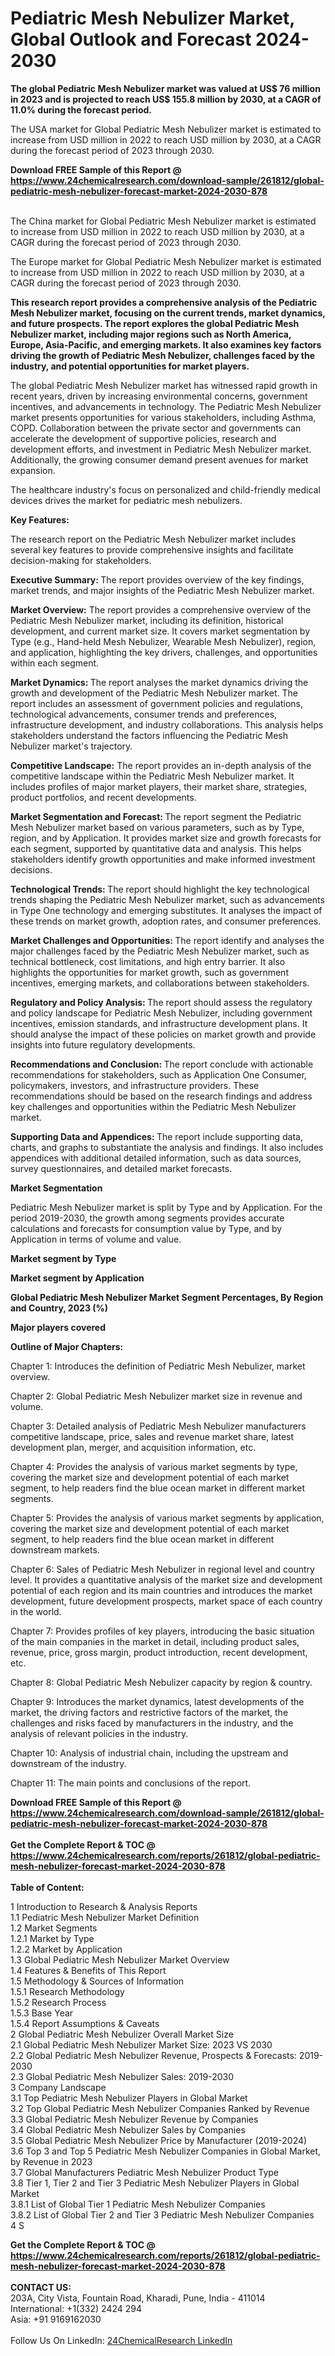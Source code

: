 <h1>Pediatric Mesh Nebulizer Market, Global Outlook and Forecast 2024-2030</h1><p><strong>The global Pediatric Mesh Nebulizer market was valued at US$ 76 million in 2023 and is projected to reach US$ 155.8 million by 2030, at a CAGR of 11.0% during the forecast period.</strong></p><p>
</p><p>The USA market for Global Pediatric Mesh Nebulizer market is estimated to increase from USD million in 2022 to reach USD million by 2030, at a CAGR during the forecast period of 2023 through 2030.</p><div><b>Download FREE Sample of this Report @ 
            <a href="https://www.24chemicalresearch.com/download-sample/261812/global-pediatric-mesh-nebulizer-forecast-market-2024-2030-878">
            https://www.24chemicalresearch.com/download-sample/261812/global-pediatric-mesh-nebulizer-forecast-market-2024-2030-878</a></b></div><br><p>
</p><p>The China market for Global Pediatric Mesh Nebulizer market is estimated to increase from USD million in 2022 to reach USD million by 2030, at a CAGR during the forecast period of 2023 through 2030.</p><p>
</p><p>The Europe market for Global Pediatric Mesh Nebulizer market is estimated to increase from USD million in 2022 to reach USD million by 2030, at a CAGR during the forecast period of 2023 through 2030.</p><p>
</p><p><strong>This research report provides a comprehensive analysis of the Pediatric Mesh Nebulizer market, focusing on the current trends, market dynamics, and future prospects. The report explores the global Pediatric Mesh Nebulizer market, including major regions such as North America, Europe, Asia-Pacific, and emerging markets. It also examines key factors driving the growth of Pediatric Mesh Nebulizer, challenges faced by the industry, and potential opportunities for market players.</strong></p><p>
The global Pediatric Mesh Nebulizer market has witnessed rapid growth in recent years, driven by increasing environmental concerns, government incentives, and advancements in technology. The Pediatric Mesh Nebulizer market presents opportunities for various stakeholders, including Asthma, COPD. Collaboration between the private sector and governments can accelerate the development of supportive policies, research and development efforts, and investment in Pediatric Mesh Nebulizer market. Additionally, the growing consumer demand present avenues for market expansion.</p><p>
The healthcare industry's focus on personalized and child-friendly medical devices drives the market for pediatric mesh nebulizers.</p><p>
<strong>Key Features:</strong></p><p>
The research report on the Pediatric Mesh Nebulizer market includes several key features to provide comprehensive insights and facilitate decision-making for stakeholders.</p><p>
<strong>Executive Summary: </strong>The report provides overview of the key findings, market trends, and major insights of the Pediatric Mesh Nebulizer market.</p><p>
<strong>Market Overview:</strong> The report provides a comprehensive overview of the Pediatric Mesh Nebulizer market, including its definition, historical development, and current market size. It covers market segmentation by Type (e.g., Hand-held Mesh Nebulizer, Wearable Mesh Nebulizer), region, and application, highlighting the key drivers, challenges, and opportunities within each segment.</p><p>
<strong>Market Dynamics: </strong>The report analyses the market dynamics driving the growth and development of the Pediatric Mesh Nebulizer market. The report includes an assessment of government policies and regulations, technological advancements, consumer trends and preferences, infrastructure development, and industry collaborations. This analysis helps stakeholders understand the factors influencing the Pediatric Mesh Nebulizer market's trajectory.</p><p>
<strong>Competitive Landscape:</strong> The report provides an in-depth analysis of the competitive landscape within the Pediatric Mesh Nebulizer market. It includes profiles of major market players, their market share, strategies, product portfolios, and recent developments.</p><p>
<strong>Market Segmentation and Forecast: </strong>The report segment the Pediatric Mesh Nebulizer market based on various parameters, such as by Type, region, and by Application. It provides market size and growth forecasts for each segment, supported by quantitative data and analysis. This helps stakeholders identify growth opportunities and make informed investment decisions.</p><p>
<strong>Technological Trends: </strong>The report should highlight the key technological trends shaping the Pediatric Mesh Nebulizer market, such as advancements in Type One technology and emerging substitutes. It analyses the impact of these trends on market growth, adoption rates, and consumer preferences.</p><p>
<strong>Market Challenges and Opportunities: </strong>The report identify and analyses the major challenges faced by the Pediatric Mesh Nebulizer market, such as technical bottleneck, cost limitations, and high entry barrier. It also highlights the opportunities for market growth, such as government incentives, emerging markets, and collaborations between stakeholders.</p><p>
<strong>Regulatory and Policy Analysis: </strong>The report should assess the regulatory and policy landscape for Pediatric Mesh Nebulizer, including government incentives, emission standards, and infrastructure development plans. It should analyse the impact of these policies on market growth and provide insights into future regulatory developments.</p><p>
<strong>Recommendations and Conclusion: </strong>The report conclude with actionable recommendations for stakeholders, such as Application One Consumer, policymakers, investors, and infrastructure providers. These recommendations should be based on the research findings and address key challenges and opportunities within the Pediatric Mesh Nebulizer market.</p><p>
<strong>Supporting Data and Appendices: </strong>The report include supporting data, charts, and graphs to substantiate the analysis and findings. It also includes appendices with additional detailed information, such as data sources, survey questionnaires, and detailed market forecasts.</p><p>
<strong>Market Segmentation</strong></p><p>
Pediatric Mesh Nebulizer market is split by Type and by Application. For the period 2019-2030, the growth among segments provides accurate calculations and forecasts for consumption value by Type, and by Application in terms of volume and value.</p><p>
<strong>Market segment by Type</strong></p><p>
</p><p>
</p><p><strong>Market segment by Application</strong></p><p>
</p><p>
</p><p><strong>Global Pediatric Mesh Nebulizer Market Segment Percentages, By Region and Country, 2023 (%)</strong></p><p>
</p><p>
</p><p><strong>Major players covered</strong></p><p>
</p><p>
</p><p><strong>Outline of Major Chapters:</strong></p><p>
Chapter 1: Introduces the definition of Pediatric Mesh Nebulizer, market overview.</p><p>
Chapter 2: Global Pediatric Mesh Nebulizer market size in revenue and volume.</p><p>
Chapter 3: Detailed analysis of Pediatric Mesh Nebulizer manufacturers competitive landscape, price, sales and revenue market share, latest development plan, merger, and acquisition information, etc.</p><p>
Chapter 4: Provides the analysis of various market segments by type, covering the market size and development potential of each market segment, to help readers find the blue ocean market in different market segments.</p><p>
Chapter 5: Provides the analysis of various market segments by application, covering the market size and development potential of each market segment, to help readers find the blue ocean market in different downstream markets.</p><p>
Chapter 6: Sales of Pediatric Mesh Nebulizer in regional level and country level. It provides a quantitative analysis of the market size and development potential of each region and its main countries and introduces the market development, future development prospects, market space of each country in the world.</p><p>
Chapter 7: Provides profiles of key players, introducing the basic situation of the main companies in the market in detail, including product sales, revenue, price, gross margin, product introduction, recent development, etc.</p><p>
Chapter 8: Global Pediatric Mesh Nebulizer capacity by region &amp; country.</p><p>
Chapter 9: Introduces the market dynamics, latest developments of the market, the driving factors and restrictive factors of the market, the challenges and risks faced by manufacturers in the industry, and the analysis of relevant policies in the industry.</p><p>
Chapter 10: Analysis of industrial chain, including the upstream and downstream of the industry.</p><p>
Chapter 11: The main points and conclusions of the report.</p><div><b>Download FREE Sample of this Report @ 
            <a href="https://www.24chemicalresearch.com/download-sample/261812/global-pediatric-mesh-nebulizer-forecast-market-2024-2030-878">
            https://www.24chemicalresearch.com/download-sample/261812/global-pediatric-mesh-nebulizer-forecast-market-2024-2030-878</a></b></div><br><div><b>Get the Complete Report & TOC @ 
            <a href="https://www.24chemicalresearch.com/reports/261812/global-pediatric-mesh-nebulizer-forecast-market-2024-2030-878">
            https://www.24chemicalresearch.com/reports/261812/global-pediatric-mesh-nebulizer-forecast-market-2024-2030-878</a></b></div><br>
            <b>Table of Content:</b><p>1 Introduction to Research & Analysis Reports<br />
    1.1 Pediatric Mesh Nebulizer Market Definition<br />
    1.2 Market Segments<br />
        1.2.1 Market by Type<br />
        1.2.2 Market by Application<br />
    1.3 Global Pediatric Mesh Nebulizer Market Overview<br />
    1.4 Features & Benefits of This Report<br />
    1.5 Methodology & Sources of Information<br />
        1.5.1 Research Methodology<br />
        1.5.2 Research Process<br />
        1.5.3 Base Year<br />
        1.5.4 Report Assumptions & Caveats<br />
2 Global Pediatric Mesh Nebulizer Overall Market Size<br />
    2.1 Global Pediatric Mesh Nebulizer Market Size: 2023 VS 2030<br />
    2.2 Global Pediatric Mesh Nebulizer Revenue, Prospects & Forecasts: 2019-2030<br />
    2.3 Global Pediatric Mesh Nebulizer Sales: 2019-2030<br />
3 Company Landscape<br />
    3.1 Top Pediatric Mesh Nebulizer Players in Global Market<br />
    3.2 Top Global Pediatric Mesh Nebulizer Companies Ranked by Revenue<br />
    3.3 Global Pediatric Mesh Nebulizer Revenue by Companies<br />
    3.4 Global Pediatric Mesh Nebulizer Sales by Companies<br />
    3.5 Global Pediatric Mesh Nebulizer Price by Manufacturer (2019-2024)<br />
    3.6 Top 3 and Top 5 Pediatric Mesh Nebulizer Companies in Global Market, by Revenue in 2023<br />
    3.7 Global Manufacturers Pediatric Mesh Nebulizer Product Type<br />
    3.8 Tier 1, Tier 2 and Tier 3 Pediatric Mesh Nebulizer Players in Global Market<br />
        3.8.1 List of Global Tier 1 Pediatric Mesh Nebulizer Companies<br />
        3.8.2 List of Global Tier 2 and Tier 3 Pediatric Mesh Nebulizer Companies<br />
4 S</p><div><b>Get the Complete Report & TOC @ 
            <a href="https://www.24chemicalresearch.com/reports/261812/global-pediatric-mesh-nebulizer-forecast-market-2024-2030-878">
            https://www.24chemicalresearch.com/reports/261812/global-pediatric-mesh-nebulizer-forecast-market-2024-2030-878</a></b></div><br><b>CONTACT US:</b><br>
            203A, City Vista, Fountain Road, Kharadi, Pune, India - 411014<br>
            International: +1(332) 2424 294<br>
            Asia: +91 9169162030 <br><br>
            Follow Us On LinkedIn: <a href="https://www.linkedin.com/company/24chemicalresearch/">24ChemicalResearch LinkedIn</a>